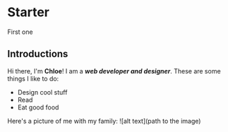 # Starter
First one
## Introductions
Hi there, I'm **Chloe**! I am a _**web developer and designer**_.
These are some things I like to do:
* Design cool stuff
* Read
* Eat good food


Here's a picture of me with my family:
![alt text](path to the image)
